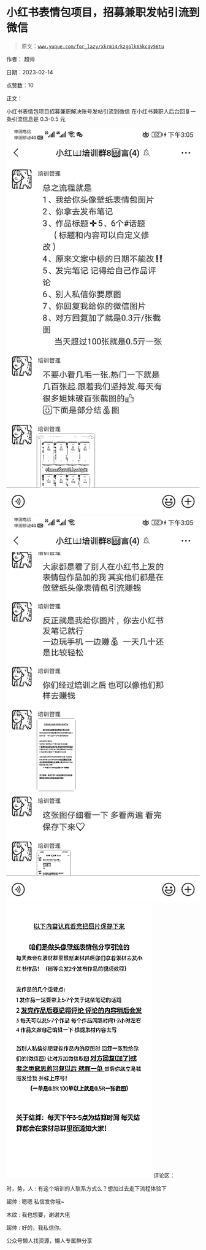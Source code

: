 # 小红书表情包项目，招募兼职发帖引流到微信

> 原文：[`www.yuque.com/for_lazy/xkrm14/kzgolk65kcqv56tu`](https://www.yuque.com/for_lazy/xkrm14/kzgolk65kcqv56tu)



作者： 超帅



日期：2023-02-14



点赞数：10



正文：



小红书表情包项目招募兼职解决账号发帖引流到微信 在小红书兼职人后台回复一条引流信息是 0.3-0.5 元



![](img/7b94b06573c3dab75fa017ba8af96dd7.png)  <ne-p id="u36e44e86" data-lake-id="u36e44e86">![](img/6baf0d3aff05c105f82deba57f5c47f7.png)  <ne-p id="u1e0f31e2" data-lake-id="u1e0f31e2">![](img/009b55f15a936bd49fb90172fd1e0a3a.png)  <ne-p id="ued97114c" data-lake-id="ued97114c">评论区：



时，势，人 : 有这个培训的人联系方式么？想加过去走下流程体验下



超帅 : 嗯嗯 私信发你哦~



木纹 : 我也想要，谢谢大佬



超帅 : 好的，我私信你。



公众号懒人找资源，懒人专属群分享

</ne-p></ne-p></ne-p>
